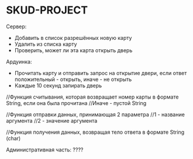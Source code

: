 # SKUD-PROJECT

Сервер:
  - Добавить в список разрешённых новую карту
  - Удалить из списка карту
  - Проверить, может ли эта карта открыть дверь

Ардуинка:
  - Прочитать карту и отправить запрос на открытие двери, если ответ положительный - открыть, иначе - не открыть
  - Каждые 10 секунд запирать дверь

//Функция считывания, которая возвращает номер карты в формате String, если она была прочитана
//Иначе - пустой String

//Функция отправки данных, принимающая 2 параметра 
//1 - название аргумента
//2 - значение аргумента

//Функция получения данных, возвращая тело ответа в формате String (char)

Административная часть:
????
